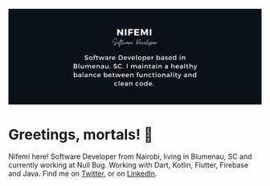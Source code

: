 [![Header](https://raw.githubusercontent.com/thenifemi/thenifemi/master/NIFEMI.png "Header")](https://www.linkedin.com/in/nifemii)

# Greetings, mortals! 🚀

Nifemi here! Software Developer from Nairobi, living in Blumenau, SC and currently working at Null Bug. Working with Dart, Kotlin, Flutter, Firebase and Java. Find me on [Twitter](https://twitter.com/thenifemii), or on [LinkedIn](https://www.linkedin.com/in/nifemii).




